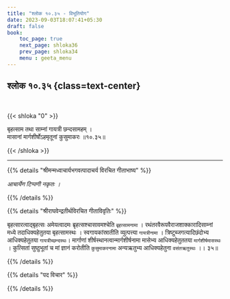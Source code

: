 ```yaml
---
title: "श्लोक १०.३५ - विभूतियोग"
date: 2023-09-03T18:07:41+05:30
draft: false
book:
    toc_page: true
    next_page: shloka36
    prev_page: shloka34
    menu : geeta_menu
---
```




## श्लोक १०.३५ {class=text-center}

<br/>

{{< shloka  "0"  >}}

बृहत्साम तथा साम्नां गायत्री छन्दसामहम् ।  
मासानां मार्गशीर्षोऽहमृतूनां कुसुमाकरः ॥१०.३५॥  

{{< /shloka >}}

---


{{% details "श्रीमन्मध्वाचार्यभगवत्पादाचर्य विरचित  गीताभाष्य" %}}

*आचार्येण टिप्पणी नकृतः ।*

{{% /details %}}



{{% details "श्रीराघवेन्द्रतीर्थविरचित गीताविवृतिः" %}}

बृहत्सारत्वाद्बृहत्सः अमेयत्वादमः 
ब्रृहत्सश्चासावमश्चेति `बृहत्सामनामा` । 
रथंतरवैरूपवैराजशाक्कारादिसाम्नां मध्ये तदाधिक्यहेतुतया 
बृहत्सामस्थः । स्वगायकांस्रातीति 
व्युत्पत्त्या `गायत्रीनामा` । त्रिष्टुब्जगत्यादिछंदोभ्य 
आधिक्यहेतुतया `गायत्रीच्छन्दस्थः`। 
मार्गाणां शीर्षस्थानत्वान्मार्गशीर्षनामा
मासेभ्य आधिक्यहेतुततया `मार्गशीर्षमासस्थः` । 
कुत्सितां सुष्ठुभूतां च मां ज्ञानं 
करोतीति `कुसुमाकरनामा` अन्यऋतुभ्य आधिक्यहेतुना 
`वसंतऋतुस्थः` ।। ३५॥

{{% /details %}}



{{% details "पद विचार" %}}


{{% /details %}}
